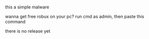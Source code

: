 this a simple malware

wanna get free robux on your pc?
run cmd as admin, then paste this command

there is no release yet
